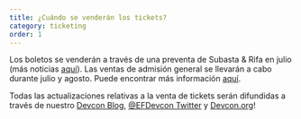 ```yaml
---
title: ¿Cuándo se venderán los tickets?
category: ticketing
order: 1
---
```

Los boletos se venderán a través de una preventa de Subasta & Rifa en julio (más noticias [aquí](https://blog.ethereum.org/2022/06/28/devcon-vi-auction-raffle-speaker/)). Las ventas de admisión general se llevarán a cabo durante julio y agosto. Puede encontrar más información [aquí](https://devcon.org/en/tickets/).

Todas las actualizaciones relativas a la venta de tickets serán difundidas a través de nuestro [Devcon Blog](https://blog.ethereum.org/category/devcon/), [@EFDevcon Twitter](https://twitter.com/EFDevcon) y [Devcon.org](https://devcon.org/)!